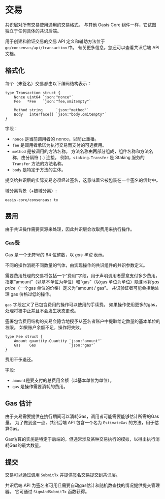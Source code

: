 # 交易

共识层对所有交易使用通用的交易格式。 与其他 Oasis Core 组件一样，它试图独立于任何具体的共识后端。

用于创建和验证交易的交易 API 定义和辅助方法位于 `go/consensus/api/transaction` 中。 有关更多信息，您还可以查看共识后端 API 文档。

## 格式化

每个（未签名）交易都由以下编码结构表示：

```
type Transaction struct {
    Nonce uint64 `json:"nonce"`
    Fee   *Fee   `json:"fee,omitempty"`

    Method string      `json:"method"`
    Body   interface{} `json:"body,omitempty"`
}

```

 字段：

- `nonce` 是当前调用者的 nonce，以防止重播。
- `fee` 是调用者承诺为执行交易而支付的可选费用。
- `method` 是被调用的方法名称。 方法名称由两部分组成，组件名称和方法名称，由分隔符 (`.`) 连接。 例如，`staking.Transfer` 是 Staking 服务的`Transfer` 方法的方法名称。
- `body` 是特定于方法的主体。

提交给共识层的实际交易必须经过签名，这意味着它被包装在一个签名的信封中。

域分离背景（+链域分离）:

```
oasis-core/consensus: tx

```

## 费用

由于共识操作需要资源来处理，因此共识层会收取费用来执行操作。

### Gas费[](https://docs.oasis.io/core/consensus/transactions#gas)

Gas 是一个无符号的 64 位整数，以 *gas 单位* 表示。

不同的操作消耗不同数量的气体，由实现操作的共识组件的共识参数定义。

需要费用处理的交易将包括一个“费用”字段，用于声明调用者愿意支付多少费用。 指定“amount”（以基本单位为单位）和“gas”（以gas 单位为单位）隐含地将*gas price*（一个gas 单位的价格）定义为“amount / gas”。 共识验证者可能会拒绝处理 gas 价格过低的操作。

`gas` 字段定义了已包含费用的操作可以使用的手续费。 如果操作使用更多的gas，处理将被中止并且不会发生状态更改。

签署包含费用结构的交易会隐含地授予从签名者账户中提取给定数量的基本单位的权限。 如果账户余额不足，操作将失败。

```
type Fee struct {
    Amount quantity.Quantity `json:"amount"`
    Gas    Gas               `json:"gas"`
}

```

费用不予退还。

字段:

- `amount`是要支付的总费用金额（以基本单位为单位）。
- `gas` 是操作需要消耗的费用。

## Gas 估计[](https://docs.oasis.io/core/consensus/transactions#gas-estimation)

由于交易需要提供在执行期间可以消耗Gas，调用者可能需要能够估计所需的Gas量。 为了做到这一点，共识后端 API 包含一个名为 `EstimateGas` 的方法，用于估算Gas。

Gas估算的实施是特定于后端的，但通常涉及某种交易执行的模拟，以得出执行消耗Gas的最大数量。

## 提交

交易可以通过调用 `SubmitTx` 并提供签名交易提交到共识层。

共识后端 API 为签名者可用且需要自动gas估计和随机数查找的情况提供提交管理器。 它可通过 `SignAndSubmitTx` 函数获得。